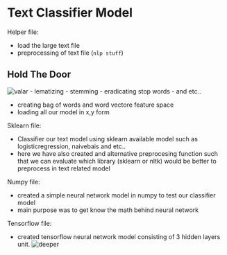 # Text Classifier Model


Helper file:
- load the large text file
- preprocessing of text file (`nlp stuff`)
## Hold The Door
![valar](http://www.fafadiatech.com/assets/images/exciting-times-to-do-nlp/hodor.jpg)
    - lematizing
    - stemming
    - eradicating stop words
    - and etc..
- creating bag of words and word vectore feature space
- loading all our model in x,y form


Sklearn file:
- Classifier our text model using sklearn available model such as logisticregression, naivebais and etc..
- here we have also created and alternative preprocesing function such that we can evaluate which library (sklearn     or nltk) would be better to preprocess in text related model


Numpy file:
- created a simple neural network model in numpy to test our classifier model
- main purpose was to get know the math behind neural network


Tensorflow file:
-  created tensorflow neural network model consisting of 3 hidden layers unit. 
![deeper](https://www.wired.com/wp-content/uploads/2015/06/1UZLj4yUiEPOE01ZJgqLrlw-1.jpeg)

